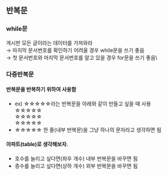 ## 반복문
### while문
게시판 모든 글이라는 데이터를 가져와라 \
→ 마지막 문서번호를 확인하기 어려울 경우 while문을 쓰기 좋음\
→ 첫 문서번호와 마지막 문서번호를 알고 있을 경우 for문을 쓰기 좋음\


### 다중반복문
#### 반복문을 반복하기 위하여 사용함
- ex) ☆☆☆☆☆라는 반복문을 아래와 같이 만들고 싶을 때 사용 \
  ☆☆☆☆☆ \
  ☆☆☆☆☆ \
  ☆☆☆☆☆ 
- ☆☆☆☆☆ 한 줄(내부 반복문)을 그냥 하나의 문자라고 생각하면 됨

#### 아파트(table)로 생각해보자.
- 호수를 늘리고 싶다면(좌우 개수) 내부 반복문을 바꾸면 됨
- 층수를 늘리고 싶다면(상하 개수) 외부 반복문을 바꾸면 됨
